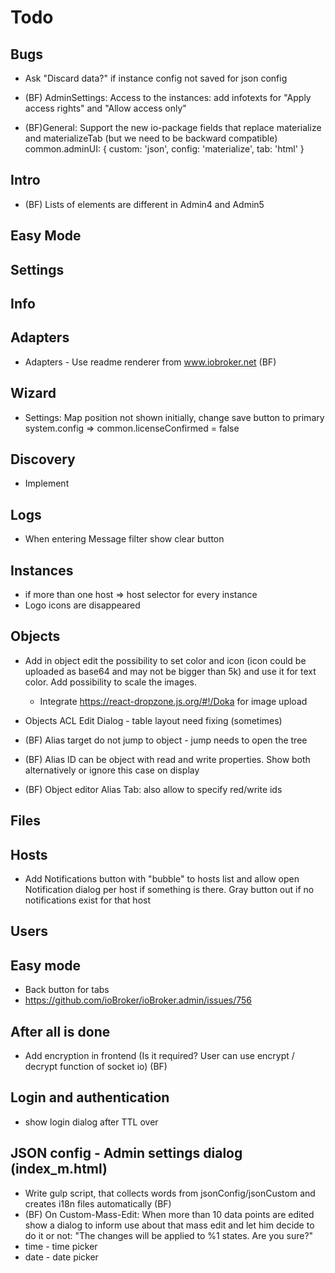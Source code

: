 # Todo

## Bugs
- Ask "Discard data?" if instance config not saved for json config

- (BF) AdminSettings: Access to the instances: add infotexts for "Apply access rights" and "Allow access only"
- (BF)General: Support the new io-package fields that replace materialize and materializeTab (but we need to be backward compatible)
  common.adminUI: {
  custom: 'json',
  config: 'materialize',
  tab: 'html'
  }

## Intro
- (BF) Lists of elements are different in Admin4 and Admin5

## Easy Mode

## Settings
  
## Info

## Adapters
- Adapters - Use readme renderer from www.iobroker.net (BF)

## Wizard
- Settings: Map position not shown initially, change save button to primary
  system.config => common.licenseConfirmed = false

## Discovery
- Implement

## Logs
* When entering Message filter show clear button
## Instances
- if more than one host => host selector for every instance
- Logo icons are disappeared
## Objects
- Add in object edit the possibility to set color and icon (icon could be uploaded as base64 and may not be bigger than 5k) and use it for text color. Add possibility to scale the images.
  - Integrate https://react-dropzone.js.org/#!/Doka for image upload

- Objects ACL Edit Dialog - table layout need fixing (sometimes)

- (BF) Alias target do not jump to object - jump needs to open the tree
- (BF) Alias ID can be object with read and write properties. Show both alternatively or ignore this case on display
- (BF) Object editor Alias Tab: also allow to specify red/write ids

## Files

## Hosts
- Add Notifications button with "bubble" to hosts list and allow open Notification dialog per host if something is there. Gray button out if no notifications exist for that host

## Users

## Easy mode
- Back button for tabs
- https://github.com/ioBroker/ioBroker.admin/issues/756

## After all is done
- Add encryption in frontend (Is it required? User can use encrypt / decrypt function of socket io) (BF)

## Login and authentication
- show login dialog after TTL over

## JSON config - Admin settings dialog (index_m.html)
- Write gulp script, that collects words from jsonConfig/jsonCustom and creates i18n files automatically (BF)
- (BF) On Custom-Mass-Edit: When more than 10 data points are edited show a dialog to inform use about that mass edit and let him decide to do it or not: "The changes will be applied to %1 states. Are you sure?"
- time - time picker
- date - date picker